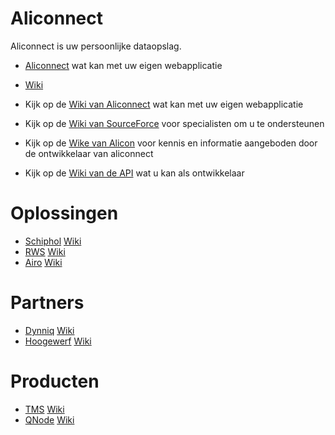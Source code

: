 # Aliconnect

Aliconnect is uw persoonlijke dataopslag.

- [Aliconnect](//aliconnect.nl) wat kan met uw eigen webapplicatie
- [Wiki](//aliconnect.nl/?md=https://aliconnect.nl/wiki)




- Kijk op de [Wiki van Aliconnect](https://github.com/aliconnect/api/wiki?type=wiki) wat kan met uw eigen webapplicatie
- Kijk op de [Wiki van SourceForce](https://github.com/aliconnect/sourceforce/wiki?type=wiki) voor specialisten om u te ondersteunen
- Kijk op de [Wike van Alicon](https://github.com/aliconnect/alicon/wiki?type=wiki) voor kennis en informatie aangeboden door de ontwikkelaar van aliconnect
- Kijk op de [Wiki van de API](https://github.com/aliconnect/api/wiki?type=wiki) wat u kan als ontwikkelaar

# Oplossingen
- [Schiphol](https://aliconnect.github.io/schiphol) [Wiki](https://github.com/aliconnect/schiphol/wiki?type=wiki)
- [RWS](https://aliconnect.github.io/rws) [Wiki](https://github.com/aliconnect/rws/wiki?type=wiki)
- [Airo](https://aliconnect.github.io/airo) [Wiki](https://github.com/aliconnect/airo/wiki?type=wiki)

# Partners
- [Dynniq](https://aliconnect.github.io/dynniq) [Wiki](https://github.com/aliconnect/dynniq/wiki?type=wiki)
- [Hoogewerf](https://aliconnect.github.io/hoogewerf) [Wiki](https://github.com/aliconnect/hoogewerf/wiki?type=wiki)

# Producten
- [TMS](https://aliconnect.github.io/tms) [Wiki](https://github.com/aliconnect/tms/wiki?type=wiki)
- [QNode](https://aliconnect.github.io/qnode) [Wiki](https://github.com/aliconnect/qnode/wiki?type=wiki)
